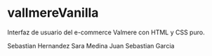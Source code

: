 # vallmereVanilla

Interfaz de usuario del e-commerce Valmere con HTML y CSS puro.

Sebastian Hernandez
Sara Medina
Juan Sebastian Garcia
